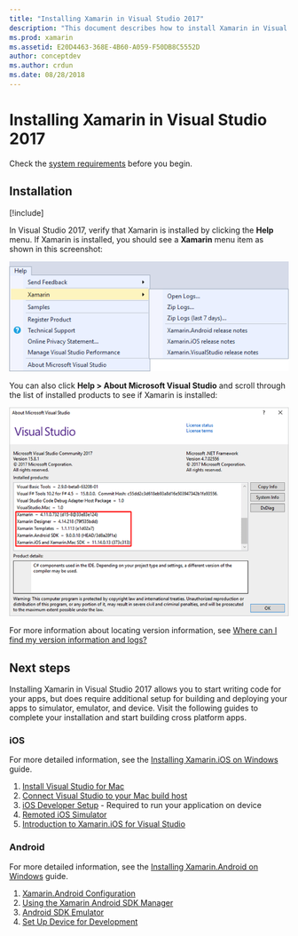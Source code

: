 ```yaml
---
title: "Installing Xamarin in Visual Studio 2017"
description: "This document describes how to install Xamarin in Visual Studio 2017. It discusses requirements, the installation process, and verifying the installation."
ms.prod: xamarin
ms.assetid: E20D4463-368E-4B60-A059-F50DB8C5552D
author: conceptdev
ms.author: crdun
ms.date: 08/28/2018
---
```

# Installing Xamarin in Visual Studio 2017

<a name="requirements" />

Check the [system requirements](~/cross-platform/get-started/requirements.md) before you begin.

## Installation

[!include[](~/cross-platform/includes/install-xamarin-windows.md)]

In Visual Studio 2017, verify that Xamarin is installed by
clicking the **Help** menu. If Xamarin is installed, you should
see a **Xamarin** menu item as shown in this screenshot:

![Xamarin menu item on the Help menu](windows-images/12-xamarin-menu-item.png "Xamarin menu item on the Help menu")

You can also click **Help > About Microsoft Visual Studio** and scroll
through the list of installed products to see if Xamarin is installed:

![Visual Studio 2017 installed products screen](windows-images/13-xamarin-is-installed.png "Visual Studio 2017 installed products screen")

For more information about locating version information, see
[Where can I find my version information and logs?](~/cross-platform/troubleshooting/questions/version-logs.md)

## Next steps

Installing Xamarin in Visual Studio 2017 allows you to start writing code
for your apps, but does require additional setup for building and
deploying your apps to simulator, emulator, and device. Visit the
following guides to complete your installation and start building cross
platform apps.

### iOS

For more detailed information, see the [Installing Xamarin.iOS on Windows](~/ios/get-started/installation/windows/index.md) guide. 

1. [Install Visual Studio for Mac](https://docs.microsoft.com/visualstudio/mac/installation)
2. [Connect Visual Studio to your Mac build host](~/ios/get-started/installation/windows/connecting-to-mac/index.md)
3. [iOS Developer Setup](~/ios/get-started/installation/device-provisioning/index.md) - Required to run your application on device
5. [Remoted iOS Simulator](~/tools/ios-simulator/index.md)
6. [Introduction to Xamarin.iOS for Visual Studio](~/ios/get-started/installation/windows/introduction-to-xamarin-ios-for-visual-studio.md)

### Android

For more detailed information, see the [Installing Xamarin.Android on Windows](~/android/get-started/installation/windows.md) guide.

1. [Xamarin.Android Configuration](~/android/get-started/installation/windows.md#configuration)
2. [Using the Xamarin Android SDK Manager](~/android/get-started/installation/android-sdk.md?ide=vs)
3. [Android SDK Emulator](~/android/get-started/installation/android-emulator/index.md)
4. [Set Up Device for Development](~/android/get-started/installation/set-up-device-for-development.md)
